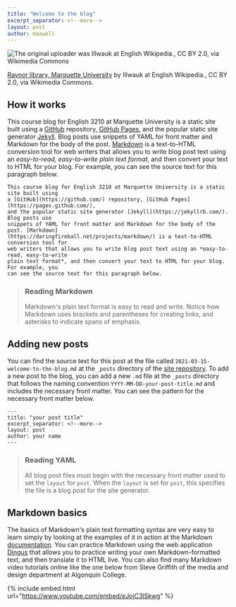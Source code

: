 ```yaml
---
title: "Welcome to the blog"
excerpt_separator: <!--more-->
layout: post
author: maxwell
--- 
```


![The original uploader was Illwauk at English Wikipedia., CC BY 2.0, via Wikimedia Commons](https://upload.wikimedia.org/wikipedia/commons/f/f9/Raynor_library%2C_Marquette_University.jpg)

[Raynor library, Marquette University](https://commons.wikimedia.org/wiki/File:Raynor_library,_Marquette_University.jpg) by Illwauk at English Wikipedia., CC BY 2.0, via Wikimedia Commons.

## How it works

This course blog for English 3210 at Marquette University is a static site built using a [GitHub](https://github.com/) repository, [GitHub Pages](https://pages.github.com/), and the popular static site generator [Jekyll](https://jekyllrb.com/). Blog posts use snippets of YAML for front matter and Markdown for the body of the post. [Markdown](https://daringfireball.net/projects/markdown/) is a text-to-HTML conversion tool for web writers that allows you to write blog post text using an *easy-to-read, easy-to-write plain text format*, and then convert your text to HTML for your blog. For example, you can see the source text for this paragraph below.

```
This course blog for English 3210 at Marquette University is a static site built using
a [GitHub](https://github.com/) repository, [GitHub Pages](https://pages.github.com/),
and the popular static site generator [Jekyll](https://jekyllrb.com/). Blog posts use
snippets of YAML for front matter and Markdown for the body of the post. [Markdown]
(https://daringfireball.net/projects/markdown/) is a text-to-HTML conversion tool for
web writers that allows you to write blog post text using an *easy-to-read, easy-to-write
plain text format*, and then convert your text to HTML for your blog. For example, you
can see the source text for this paragraph below.
```

> ### Reading Markdown
> 
> Markdown's plain text format is easy to read and write. Notice how Markdown uses brackets and parentheses for creating links, and asterisks to indicate spans of emphasis.

<!--more-->

## Adding new posts

You can find the source text for this post at the file called `2021-03-15-welcome-to-the-blog.md` at the `_posts` directory of the [site repository](https://github.com/maxgray20/english-3210). To add a new post to the blog, you can add a new `.md` file at the `_posts` directory that follows the naming convention `YYYY-MM-DD-your-post-title.md` and includes the necessary front matter. You can see the pattern for the necessary front matter below.

```
---
title: "your post title"
excerpt_separator: <!--more-->
layout: post
author: your name
---
```

> ### Reading YAML
> 
> All blog post files must begin with the necessary front matter used to set the `layout` for `post`. When the `layout` is set for `post`, this specifies the file is a blog post for the site generator.

## Markdown basics

The basics of Markdown's plain text formatting syntax are very easy to learn simply by looking at the examples of it in action at the Markdown [documentation](https://daringfireball.net/projects/markdown/basics). You can practice Markdown using the web application [Dingus](https://daringfireball.net/projects/markdown/dingus) that allows you to practice writing your own Markdown-formatted text, and then translate it to HTML live. You can also find many Markdown video tutorials online like the one below from Steve Griffith of the media and design department at Algonquin College.

{% include embed.html url="https://www.youtube.com/embed/eJojC3lSkwg" %}
